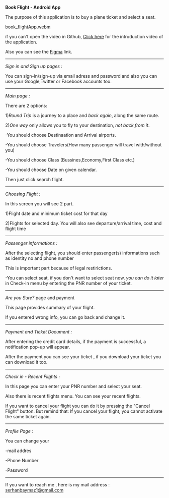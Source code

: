 **Book Flight - Android App**

The purpose of this application is to buy a plane ticket and select a seat.

[book_flightApp.webm](https://github.com/SerhanBaymaz/book_flight/assets/102352030/d36239b9-1564-4cdb-8ce2-542010a3b69c)

if you can't open the video in Github,  [Click here](https://youtu.be/HEx36lgC00E) for the introduction video of the application.

Also you can see the [Figma](https://www.figma.com/file/bbcdBzqMAEIVD3YcLPLD46/Plane-Ticket-App?type=design&node-id=0%3A1&t=3oU6TjCaOlbDuyXL-1&classId=eb985d81-b044-428c-9b3a-abce714760b6&assignmentId=50448f84-16ff-4c57-9cdd-3ee911fc0380&submissionId=7a1ead5e-ef18-5c26-adc6-1588d88bfee5) link. 

----

*Sign in and Sign up pages :* 

You can sign-in/sign-up via email adress and password and also you can use your Google,Twitter or Facebook accounts too.

----

*Main page :*

There are 2 options: 

1)*Round Trip* is a journey to a place and *back again*, along the same route.

2)*One way*  only allows you to fly to your destination, *not back from it*.


-You should choose Destinaation and Arrival airports.

-You should choose Travelers(How many passenger will travel with/without you)

-You should choose Class (Bussines,Economy,First Class etc.)

-You should choose Date on given calendar.

Then just click search flight.


----

*Choosing Flight :*

In this screen you will see 2 part.

1)Flight date and minimum ticket cost for that day

2)Flights for selected day. You will also see departure/arrival time, cost and flight time


----

*Passenger informations :*

After the selecting flight, you should enter passenger(s) informations such as identity no and phone number

This is important part because of legal restirictions.

-You can select seat, if you don't want to select seat now, *you can do it later* in Check-in menu by entering the PNR number of your ticket.

----

*Are you Sure?* page and payment

This page provides summary of your flight.

If you entered wrong info, you can go back and change it. 

----

*Payment and Ticket Document :*

After entering the credit card details, if the payment is successful, a notification pop-up will appear.

After the payment you can see your ticket , if you download your ticket you can download it too.

----

*Check in - Recent Flights :*

In this page you can enter your PNR number and select your seat.

Also there is recent flights menu. You can see your recent flights. 

If you want to cancel your flight you can do it by pressing the "Cancel Flight" button. But remind that: If you cancel your flight, you cannot activate the same ticket again.


----

*Profile Page :*


You can change your 

-mail addres

-Phone Number

-Password

----

If you want to reach me , here is my mail address : serhanbaymaz1@gmail.com



